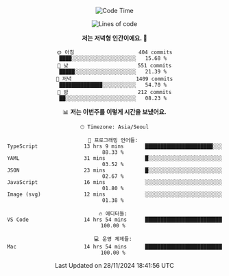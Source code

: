 <div align='center'>
 
<!--START_SECTION:waka-->
![Code Time](http://img.shields.io/badge/Code%20Time-3%2C987%20hrs%2019%20mins-blue)

![Lines of code](https://img.shields.io/badge/%EC%A0%80%EB%8A%94%20%EC%97%AC%ED%83%9C%EA%B9%8C%EC%A7%80%20-1.5%20million%20%EC%A4%84%EC%9D%98%20%EC%BD%94%EB%93%9C%EB%A5%BC%20%EC%9E%91%EC%84%B1%ED%96%88%EC%96%B4%EC%9A%94.-blue)

**저는 저녁형 인간이에요. 🦉** 

```text
🌞 아침                     404 commits         ████░░░░░░░░░░░░░░░░░░░░░   15.68 % 
🌆 낮　                     551 commits         █████░░░░░░░░░░░░░░░░░░░░   21.39 % 
🌃 저녁                     1409 commits        ██████████████░░░░░░░░░░░   54.70 % 
🌙 밤　                     212 commits         ██░░░░░░░░░░░░░░░░░░░░░░░   08.23 % 
```


📊 **저는 이번주를 이렇게 시간을 보냈어요.** 

```text
🕑︎ Timezone: Asia/Seoul

💬 프로그래밍 언어들: 
TypeScript               13 hrs 9 mins       ██████████████████████░░░   88.33 % 
YAML                     31 mins             █░░░░░░░░░░░░░░░░░░░░░░░░   03.52 % 
JSON                     23 mins             █░░░░░░░░░░░░░░░░░░░░░░░░   02.67 % 
JavaScript               16 mins             ░░░░░░░░░░░░░░░░░░░░░░░░░   01.80 % 
Image (svg)              12 mins             ░░░░░░░░░░░░░░░░░░░░░░░░░   01.38 % 

🔥 에디터들: 
VS Code                  14 hrs 54 mins      █████████████████████████   100.00 % 

💻 운영 체제들: 
Mac                      14 hrs 54 mins      █████████████████████████   100.00 % 
```


 Last Updated on 28/11/2024 18:41:56 UTC
<!--END_SECTION:waka-->
 </div>
<!---
Emewjin/Emewjin is a ✨ special ✨ repository because its `README.md` (this file) appears on your GitHub profile.
You can click the Preview link to take a look at your changes.
--->

